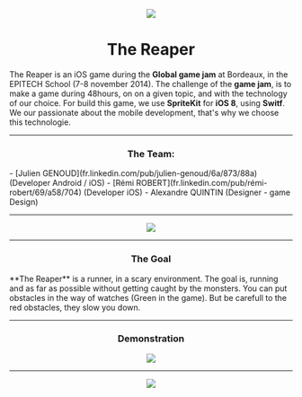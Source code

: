 <p align="center">
  <img src ="https://raw.githubusercontent.com/JulienGenoud/TheReaper/master/Ressources/player.gif"/>
</p>
<h1 align="center">The Reaper</h1>

The Reaper is an iOS game during the **Global game jam** at Bordeaux, in the EPITECH School (7-8 november 2014).
The challenge of the **game jam**, is to make a game during 48hours, on on a given topic, and with the technology of our choice. For build this game, we use **SpriteKit** for **iOS 8**, using **Switf**. We our passionate about the mobile development, that's why we choose this technologie.

<hr>
<h3 align="center">The Team:</h3>
- [Julien GENOUD](fr.linkedin.com/pub/julien-genoud/6a/873/88a) (Developer Android / iOS)
- [Rémi ROBERT](fr.linkedin.com/pub/rémi-robert/69/a58/704) (Developer iOS)
- Alexandre QUINTIN (Designer - game Design)
<hr>
<p align="center">
  <img src ="https://raw.githubusercontent.com/JulienGenoud/TheReaper/master/Ressources/monster1.gif"/>
</p>

<hr>
<h3 align="center">The Goal</h3>
**The Reaper** is a runner, in a scary environment. The goal is, running and as far as possible without getting caught by the monsters. You can put obstacles in the way of watches (Green in the game). But be carefull to the red obstacles, they slow you down.

<hr>
<h3 align="center">Demonstration</h3>
<p align="center">
  <img src ="https://raw.githubusercontent.com/JulienGenoud/TheReaper/master/Ressources/record1.gif"/>
</p>
<hr>

<p align="center">
  <img src ="https://raw.githubusercontent.com/JulienGenoud/TheReaper/master/Ressources/monster.png"/>
</p>
